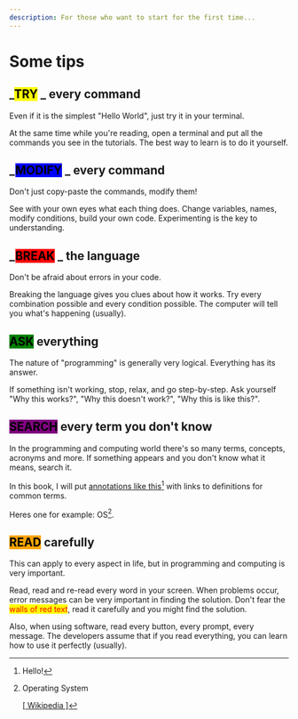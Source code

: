 ```yaml
---
description: For those who want to start for the first time...
---
```


# Some tips

## &#x20;<mark style="background-color:yellow;"></mark> <mark style="background-color:yellow;"></mark>_<mark style="background-color:yellow;">TRY</mark>  _ every command

Even if it is the simplest "Hello World", just try it in your terminal.

At the same time while you're reading, open a terminal and put all the commands you see in the tutorials. The best way to learn is to do it yourself.

## &#x20;_<mark style="background-color:blue;">MODIFY</mark>  _ every command

Don't just copy-paste the commands, modify them!

See with your own eyes what each thing does. Change variables, names, modify conditions, build your own code. Experimenting is the key to understanding.

## &#x20;_<mark style="background-color:red;">BREAK</mark>  _ the language

Don't be afraid about errors in your code.

Breaking the language gives you clues about how it works. Try every combination possible and every condition possible. The computer will tell you what's happening (usually).

## &#x20;<mark style="background-color:green;">ASK</mark> everything

The nature of "programming" is generally very logical. Everything has its answer.

If something isn't working, stop, relax, and go step-by-step. Ask yourself "Why this works?", "Why this doesn't work?", "Why this is like this?".

## &#x20;<mark style="background-color:purple;">SEARCH</mark> every term you don't know

In the programming and computing world there's so many terms, concepts, acronyms and more. If something appears and you don't know what it means, search it.

In this book, I will put [annotations like this](#user-content-fn-1)[^1] with links to definitions for common terms.

Heres one for example: OS[^2].

## &#x20;<mark style="background-color:orange;">READ</mark> carefully

This can apply to every aspect in life, but in programming and computing is very important.

Read, read and re-read every word in your screen. When problems occur, error messages can be very important in finding the solution. Don't fear the <mark style="color:red;">walls of red text</mark>, read it carefully and you might find the solution.

Also, when using software, read every button, every prompt, every message. The developers assume that if you read everything, you can learn how to use it perfectly (usually).

[^1]: Hello!

[^2]: Operating System

    [\[ Wikipedia \]](https://en.wikipedia.org/wiki/Operating\_system)
